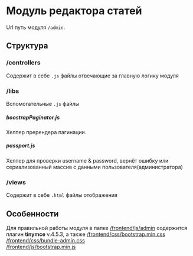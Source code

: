# Модуль редактора статей
Url путь модуля `/admin`.
## Структура
### /controllers
Содержит в себе `.js` файлы отвечающие за главную логику модуля
### /libs
Вспомогательные `.js` файлы
##### boostrapPaginator.js
Хелпер пререндера пагинации. 
##### passport.js
Хелпер для проверки username & password, вернёт ошибку или сериализованный массив с данными пользователя(администратора)
### /views
Содержит в себе `.html` файлы отображения
## Особенности
Для правильной работы модуля в папке [/frontend/js/admin](/frontend/js/admin) содержится плагин **tinymce** v.4.5.3, 
a также
[/frontend/css/bootstrap.min.css](/frontend/css/bootstrap.min.css)  
[/frontend/css/bundle-admin.css](/frontend/css/bundle-admin.css)  
[/frontend/js/bootstrap.min.js](/frontend/js/bootstrap.min.js)  